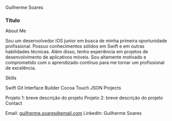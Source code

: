 Guilherme Soares <h2 style="font-size:16px">Título</h2>


About Me

Sou um desenvolvedor iOS junior em busca de minha primeira oportunidade profissional. Possuo conhecimentos sólidos em Swift e em outras habilidades técnicas. Além disso, tenho experiência em projetos de desenvolvimento de aplicativos móveis. Sou altamente motivado e comprometido com o aprendizado contínuo para me tornar um profissional de excelência.

Skills

Swift
Git
Interface Builder
Cocoa Touch
JSON
Projects

Projeto 1: breve descrição do projeto
Projeto 2: breve descrição do projeto
Contact

Email: guilherme.soares@email.com
LinkedIn: Guilherme Soares
